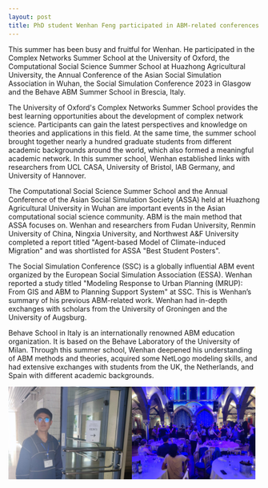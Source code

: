 ```yaml
---
layout: post
title: PhD student Wenhan Feng participated in ABM-related conferences and summer schools in Oxford, Wuhan, Glasgow and Brescia
---
```


This summer has been busy and fruitful for Wenhan. He participated in the Complex Networks Summer School at the University of Oxford, the Computational Social Science Summer School at Huazhong Agricultural University, the Annual Conference of the Asian Social Simulation Association in Wuhan, the Social Simulation Conference 2023 in Glasgow and the Behave ABM Summer School in Brescia, Italy.

The University of Oxford's Complex Networks Summer School provides the best learning opportunities about the development of complex network science. Participants can gain the latest perspectives and knowledge on theories and applications in this field. At the same time, the summer school brought together nearly a hundred graduate students from different academic backgrounds around the world, which also formed a meaningful academic network. In this summer school, Wenhan established links with researchers from UCL CASA, University of Bristol, IAB Germany, and University of Hannover.

The Computational Social Science Summer School and the Annual Conference of the Asian Social Simulation Society (ASSA) held at Huazhong Agricultural University in Wuhan are important events in the Asian computational social science community. ABM is the main method that ASSA focuses on. Wenhan and researchers from Fudan University, Renmin University of China, Ningxia University, and Northwest A&F University completed a report titled "Agent-based Model of Climate-induced Migration" and was shortlisted for ASSA "Best Student Posters".

The Social Simulation Conference (SSC) is a globally influential ABM event organized by the European Social Simulation Association (ESSA). Wenhan reported a study titled "Modeling Response to Urban Planning (MRUP): From GIS and ABM to Planning Support System" at SSC. This is Wenhan’s summary of his previous ABM-related work. Wenhan had in-depth exchanges with scholars from the University of Groningen and the University of Augsburg.

Behave School in Italy is an internationally renowned ABM education organization. It is based on the Behave Laboratory of the University of Milan. Through this summer school, Wenhan deepened his understanding of ABM methods and theories, acquired some NetLogo modeling skills, and had extensive exchanges with students from the UK, the Netherlands, and Spain with different academic backgrounds.


<div style="display: flex;">
  <img src="/assets/images/content/wh-1.jpg" style="width: 49%;">
  <img src="/assets/images/content/wh-2.jpg" style="width: 49%;">
</div>
